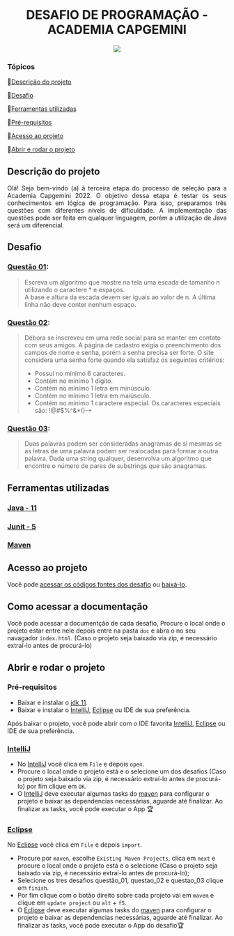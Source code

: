 <h1 align="center"> DESAFIO DE PROGRAMAÇÃO - ACADEMIA CAPGEMINI </h1>
<p align="center">
<img src="http://img.shields.io/static/v1?label=STATUS&message=EM%20DESENVOLVIMENTO&color=GREEN&style=for-the-badge"/>
</p>

### Tópicos 

:small_blue_diamond:[Descrição do projeto](#descrição-do-projeto)

:small_blue_diamond:[Desafio](#desafio)

:small_blue_diamond:[Ferramentas utilizadas](#ferramentas-utilizadas)

:small_blue_diamond:[Pré-requisitos](#pre-requisitos)

:small_blue_diamond:[Acesso ao projeto](#acesso-ao-projeto)

:small_blue_diamond:[Abrir e rodar o projeto](#abrir-e-rodar-o-projeto)

## Descrição do projeto

<p align="justify">
 Olá! Seja bem-vindo (a) à terceira etapa do processo de seleção para a Academia Capgemini 2022. O objetivo dessa etapa é testar os seus conhecimentos em lógica de programação. Para isso, preparamos três questões com diferentes níveis de dificuldade. A implementação das questões pode ser feita em qualquer linguagem, porém a utilização de Java será um diferencial.
</p>

## Desafio

### [Questão 01](https://github.com/LuanRLima/capgemini-academia-desafio-programacao/tree/master/questao_01):
>Escreva um algoritmo que mostre na tela uma escada de tamanho n utilizando o caractere * e espaços.<br> A base e altura da escada devem ser iguais ao valor de n. A última linha não deve conter nenhum espaço.

### [Questão 02](https://github.com/LuanRLima/capgemini-academia-desafio-programacao/tree/master/questao_02):

> Débora se inscreveu em uma rede social para se manter em contato com seus amigos. A página de cadastro exigia o preenchimento dos campos de nome e senha, porém a senha precisa ser forte. O site considera uma senha forte quando ela satisfaz os seguintes critérios:
> - Possui no mínimo 6 caracteres.
> - Contém no mínimo 1 digito.
> - Contém no mínimo 1 letra em minúsculo.
> - Contém no mínimo 1 letra em maiúsculo.
> - Contém no mínimo 1 caractere especial. Os caracteres especiais são: !@#$%^&*()-+

### [Questão 03](https://github.com/LuanRLima/capgemini-academia-desafio-programacao/tree/master/questao_03):

>Duas palavras podem ser consideradas anagramas de si mesmas se as letras de uma palavra podem ser realocadas para formar a outra palavra. Dada uma string qualquer, desenvolva um algoritmo que encontre o número de pares de substrings que são anagramas.

<div align="center">

  </div>


## Ferramentas utilizadas

<h3><a href="https://www.java.com"> Java - 11</a></h3>
<h3><a href="https://www.java.com"> Junit - 5</a></h3>
<h3><a href="https://www.java.com"> Maven</a></h3>






## Acesso ao projeto

Você pode [acessar os códigos fontes dos desafio](https://github.com/LuanRLima/capgemini-academia-desafio-programacao) ou [baixá-lo](https://github.com/LuanRLima/capgemini-academia-desafio-programacao/archive/refs/heads/master.zip).

## Como acessar a documentação

Você pode acessar a documentção de cada desafio, Procure o local onde o projeto estar entre nele depois entre na pasta `doc` e abra o no seu navagador `index.html`. (Caso o projeto seja baixado via zip, é necessário extraí-lo antes de procurá-lo)

## Abrir e rodar o projeto

### Pré-requisitos
- Baixar e instalar o [jdk 11](https://www.oracle.com/br/java/technologies/javase/jdk11-archive-downloads.html).
- Baixar e instalar o [IntelliJ](https://www.jetbrains.com/pt-br/idea), [Eclipse](https://www.eclipse.org/downloads) ou IDE de sua preferência. 

Após baixar o projeto, você pode abrir com o IDE favorita [IntelliJ](https://www.jetbrains.com/pt-br/idea), [Eclipse](https://www.eclipse.org/downloads) ou IDE de sua preferência.

### [IntelliJ](https://www.jetbrains.com/pt-br/idea)
- No [IntelliJ](https://www.jetbrains.com/pt-br/idea) você clica em `File` e depois `open`.
- Procure o local onde o projeto está e o selecione um dos desafios (Caso o projeto seja baixado via zip, é necessário extraí-lo antes de procurá-lo) por fim clique em `OK`.
- O [IntelliJ](https://www.jetbrains.com/pt-br/idea) deve executar algumas tasks do [maven](https://maven.apache.org) para configurar o projeto e baixar as dependencias necessárias, aguarde até finalizar. Ao finalizar as tasks, você pode executar o App 🏆

### [Eclipse](https://www.eclipse.org/downloads)
No [Eclipse](https://www.eclipse.org/downloads) você clica em `File` e depois `import`.
- Procure por `maven`, escolhe `Existing Maven Projects`, clica em `next` e procure o local onde o projeto está e o selecione (Caso o projeto seja baixado via zip, é necessário extraí-lo antes de procurá-lo);
- Selecione os tres desafios questão_01, questao_02 e questao_03 clique em `finish`.
- Por fim clique com o botão direito sobre cada projeto vai em `mavem` e clique em `update project` ou `alt` + `f5`. 
- O [Eclipse](https://www.eclipse.org/downloads) deve executar algumas tasks do [maven](https://maven.apache.org) para configurar o projeto e baixar as dependencias necessárias, aguarde até finalizar. Ao finalizar as tasks, você pode executar o App do desafio🏆
